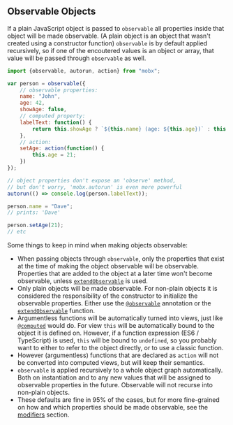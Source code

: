 ## Observable Objects

If a plain JavaScript object is passed to `observable` all properties inside that object will be made observable. 
(A plain object is an object that wasn't created using a constructor function)
`observable` is by default applied recursively, so if one of the encoutered values is an object or array, that value will be passed through `observable` as well.

```javascript
import {observable, autorun, action} from "mobx";

var person = observable({
    // observable properties:
	name: "John",
	age: 42,
	showAge: false,
    // computed property:
	labelText: function() {
		return this.showAge ? `${this.name} (age: ${this.age})` : this.name;
	},
    // action:
    setAge: action(function() {
        this.age = 21;
    })
});

// object properties don't expose an 'observe' method,
// but don't worry, 'mobx.autorun' is even more powerful
autorun(() => console.log(person.labelText));

person.name = "Dave";
// prints: 'Dave'

person.setAge(21);
// etc
```

Some things to keep in mind when making objects observable:

* When passing objects through `observable`, only the properties that exist at the time of making the object observable will be observable.
Properties that are added to the object at a later time won't become observable, unless [`extendObservable`](extend-observable.md) is used.
* Only plain objects will be made observable. For non-plain objects it is considered the responsibility of the constructor to initialize the observable properties.
Either use the [`@observable`](observable.md) annotation or the [`extendObservable`](extend-observable.md) function.
* Argumentless functions will be automatically turned into views, just like [`@computed`](computed-decorator) would do. For view `this` will be automatically bound to the object it is defined on.
However, if a function expression (ES6 / TypeScript) is used, `this` will be bound to `undefined`, so you probably want to either to refer to the object directly, or to use a classic function.
* However (argumentless) functions that are declared as `action` will not be converted into computed views, but will keep their semantics.
* `observable` is applied recursively to a whole object graph automatically. Both on instantiation and to any new values that will be assigned to observable properties in the future. Observable will not recurse into non-plain objects.
* These defaults are fine in 95% of the cases, but for more fine-grained on how and which properties should be made observable, see the [modifiers](modifiers.md) section.

